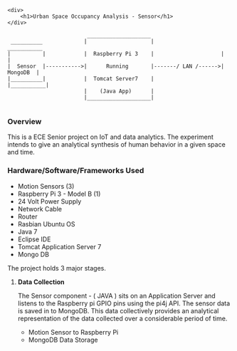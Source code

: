 	<div>
		<h1>Urban Space Occupancy Analysis - Sensor</h1>
	</div>
	
```
                         ____________________
 __________             |                    |                      ___________
|          |            |  Raspberry Pi 3    |                     |           |
|  Sensor  |----------->|      Running       |-------/ LAN /------>|  MongoDB  | 
|__________|            |  Tomcat Server7    |                     |___________|
                        |    (Java App)      |
                        |____________________|                
                        
```
<div>
	<div>	
		<h3>Overview</h3>
		<p>
		  This is a ECE Senior project on IoT and data analytics. The experiment intends to give an analytical synthesis of human behavior in a given space and time.
		  <br/>
		<h3>Hardware/Software/Frameworks Used</h3>
		<p>
			<ul>
				<li>Motion Sensors (3)</li>
				<li>Raspberry Pi 3 - Model B (1)</li>
				<li>24 Volt Power Supply</li>
				<li>Network Cable </li>
				<li>Router</li>
				<li>Rasbian Ubuntu OS</li>
				<li>Java 7</li>
				<li>Eclipse IDE</li>
				<li>Tomcat Application Server 7</li>
				<li>Mongo DB</li>
			</ul>
		</p>		  
		  The project holds 3 major stages.
		  <ol>
			<li><strong>Data Collection</strong>
				<p>
					The Sensor component - ( JAVA ) sits on an Application Server and listens to the Raspberry pi GPIO pins using the pi4j API. The sensor data is saved in to MongoDB. This data collectively provides an analytical representation of the data collected over a considerable period of time.
				</p>
				<ul>
					<li>Motion Sensor to Raspberry Pi</li>
					<li>MongoDB Data Storage</li>
				</ul><br/>
			</li>
		  </ol>	  
		</p>   
	</div>
</div>

